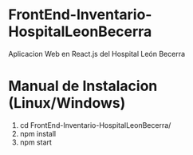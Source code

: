 # FrontEnd-Inventario-HospitalLeonBecerra
Aplicacion Web en React.js del Hospital León Becerra 
# Manual de Instalacion (Linux/Windows)
1. cd FrontEnd-Inventario-HospitalLeonBecerra/
2. npm install
3. npm start
